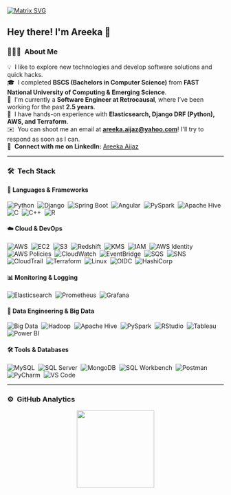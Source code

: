 [![Matrix SVG](https://raw.githubusercontent.com/rodrigograca31/rodrigograca31/master/matrix.svg)](https://www.youtube.com/watch?v=SDkAGkd4NLc) 

<h2>Hey there! I'm Areeka 👋</h2>

### 👨🏻‍💻 &nbsp;About Me

💡 &nbsp;I like to explore new technologies and develop software solutions and quick hacks.\
🎓 &nbsp;I completed **BSCS (Bachelors in Computer Science)** from **FAST National University of Computing & Emerging Science**.\
💼 &nbsp;I'm currently a **Software Engineer at Retrocausal**, where I’ve been working for the past **2.5 years**.\
🚀 &nbsp;I have hands-on experience with **Elasticsearch, Django DRF (Python), AWS, and Terraform**.\
✉️ &nbsp;You can shoot me an email at **areeka.aijaz@yahoo.com**! I'll try to respond as soon as I can.\
🔗 &nbsp;**Connect with me on LinkedIn:** [Areeka Aijaz](https://www.linkedin.com/in/areeka-aijaz-5595a5185/)

---

### 🛠 &nbsp;Tech Stack

#### 🚀 Languages & Frameworks
![Python](https://img.shields.io/badge/-Python-05122A?style=flat&logo=python)&nbsp;
![Django](https://img.shields.io/badge/-Django-05122A?style=flat&logo=django)&nbsp;
![Spring Boot](https://img.shields.io/badge/-Spring%20Boot-05122A?style=flat&logo=spring)&nbsp;
![Angular](https://img.shields.io/badge/-Angular-05122A?style=flat&logo=angular)&nbsp;
![PySpark](https://img.shields.io/badge/-PySpark-05122A?style=flat&logo=apache-spark)&nbsp;
![Apache Hive](https://img.shields.io/badge/-Hive-05122A?style=flat&logo=apache-hive)&nbsp;
![C](https://img.shields.io/badge/-C-05122A?style=flat&logo=C&logoColor=A8B9CC)&nbsp;
![C++](https://img.shields.io/badge/-C++-05122A?style=flat&logo=C%2B%2B&logoColor=00599C)&nbsp;
![R](https://img.shields.io/badge/-R-05122A?style=flat&logo=r&logoColor=276DC3)

#### ☁️ Cloud & DevOps
![AWS](https://img.shields.io/badge/-AWS-05122A?style=flat&logo=amazonaws)&nbsp;
![EC2](https://img.shields.io/badge/-EC2-05122A?style=flat&logo=amazon-ec2)&nbsp;
![S3](https://img.shields.io/badge/-S3-05122A?style=flat&logo=amazon-s3)&nbsp;
![Redshift](https://img.shields.io/badge/-Redshift-05122A?style=flat&logo=amazon-redshift)&nbsp;
![KMS](https://img.shields.io/badge/-KMS-05122A?style=flat&logo=amazonaws)&nbsp;
![IAM](https://img.shields.io/badge/-IAM-05122A?style=flat&logo=amazonaws)&nbsp;
![AWS Identity](https://img.shields.io/badge/-AWS%20Identity-05122A?style=flat&logo=amazonaws)&nbsp;
![AWS Policies](https://img.shields.io/badge/-AWS%20Policies-05122A?style=flat&logo=amazonaws)&nbsp;
![CloudWatch](https://img.shields.io/badge/-CloudWatch-05122A?style=flat&logo=amazon-cloudwatch)&nbsp;
![EventBridge](https://img.shields.io/badge/-EventBridge-05122A?style=flat&logo=amazon-eventbridge)&nbsp;
![SQS](https://img.shields.io/badge/-SQS-05122A?style=flat&logo=amazon-sqs)&nbsp;
![SNS](https://img.shields.io/badge/-SNS-05122A?style=flat&logo=amazon-sns)&nbsp;
![CloudTrail](https://img.shields.io/badge/-CloudTrail-05122A?style=flat&logo=amazon-cloudtrail)&nbsp;
![Terraform](https://img.shields.io/badge/-Terraform-05122A?style=flat&logo=terraform)&nbsp;
![Linux](https://img.shields.io/badge/-Linux-05122A?style=flat&logo=linux)&nbsp;
![OIDC](https://img.shields.io/badge/-OIDC-05122A?style=flat&logo=openid-connect)&nbsp;
![HashiCorp](https://img.shields.io/badge/-HashiCorp-05122A?style=flat&logo=hashicorp)&nbsp;

#### 📊 Monitoring & Logging
![Elasticsearch](https://img.shields.io/badge/-Elasticsearch-05122A?style=flat&logo=elasticsearch)&nbsp;
![Prometheus](https://img.shields.io/badge/-Prometheus-05122A?style=flat&logo=prometheus)&nbsp;
![Grafana](https://img.shields.io/badge/-Grafana-05122A?style=flat&logo=grafana)&nbsp;

#### 📂 Data Engineering & Big Data
![Big Data](https://img.shields.io/badge/-Big%20Data-05122A?style=flat&logo=databricks)&nbsp;
![Hadoop](https://img.shields.io/badge/-Hadoop-05122A?style=flat&logo=apache-hadoop)&nbsp;
![Apache Hive](https://img.shields.io/badge/-Hive-05122A?style=flat&logo=apache-hive)&nbsp;
![PySpark](https://img.shields.io/badge/-PySpark-05122A?style=flat&logo=apache-spark)&nbsp;
![RStudio](https://img.shields.io/badge/-RStudio-05122A?style=flat&logo=rstudio)&nbsp;
![Tableau](https://img.shields.io/badge/-Tableau-05122A?style=flat&logo=tableau)&nbsp;
![Power BI](https://img.shields.io/badge/-Power%20BI-05122A?style=flat&logo=power-bi)&nbsp;

#### 🛠 Tools & Databases
![MySQL](https://img.shields.io/badge/-MySQL-05122A?style=flat&logo=mysql)&nbsp;
![SQL Server](https://img.shields.io/badge/-SQL%20Server-05122A?style=flat&logo=microsoft-sql-server)&nbsp;
![MongoDB](https://img.shields.io/badge/-MongoDB-05122A?style=flat&logo=mongodb)&nbsp;
![SQL Workbench](https://img.shields.io/badge/-SQL%20Workbench-05122A?style=flat&logo=mysql)&nbsp;
![Postman](https://img.shields.io/badge/-Postman-05122A?style=flat&logo=postman)&nbsp;
![PyCharm](https://img.shields.io/badge/-PyCharm-05122A?style=flat&logo=pycharm)&nbsp;
![VS Code](https://img.shields.io/badge/-VS%20Code-05122A?style=flat&logo=visual-studio-code)&nbsp;

---

### ⚙️ &nbsp;GitHub Analytics
<p align="center">
<a href="https://github.com/areekaaijaz123">
  <img height="180em" src="https://github-readme-stats-eight-theta.vercel.app/api?username=areekaaijaz123&show_icons=true&theme=algolia&include_all_commits=true&count_private=true"/>
</a>
</p>

